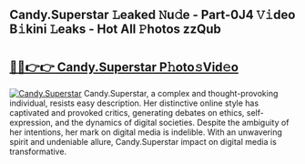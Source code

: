 ## Candy.Superstar 𝙻eaked 𝙽u𝚍e - Part-0J4 𝚅𝚒deo B𝚒kini 𝙻eaks - Hot All 𝙿hotos zzQub

# <h2><a href="http://ld72cri.urlbe.top/?page=Candy.Superstar">🔗🔗👉👉 Candy.Superstar P𝚑oto𝚜Vid𝚎o</a></h2>

[![Candy.Superstar](https://i.imgur.com/eBuTRDB.gif)](http://ld72cri.urlbe.top/?page=Candy.Superstar)
Candy.Superstar, a complex and thought-provoking individual, resists easy description. Her distinctive online style has captivated and provoked critics, generating debates on ethics, self-expression, and the dynamics of digital societies. Despite the ambiguity of her intentions, her mark on digital media is indelible. With an unwavering spirit and undeniable allure, Candy.Superstar impact on digital media is transformative.
